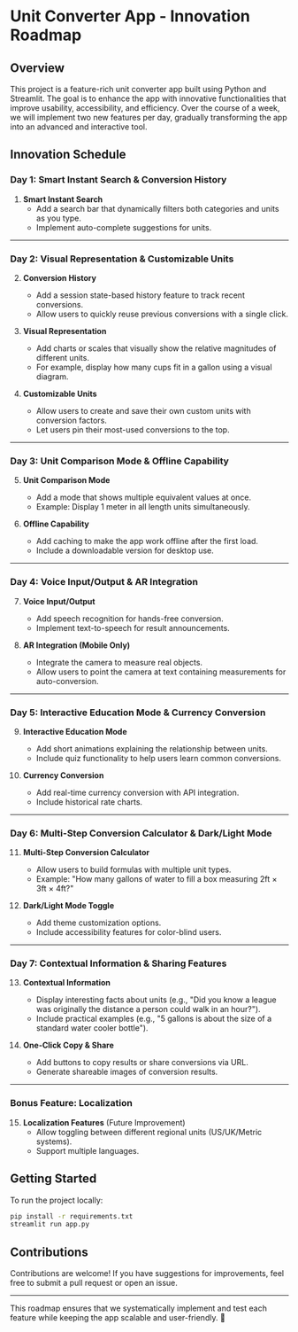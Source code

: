 # Unit Converter App - Innovation Roadmap

## Overview
This project is a feature-rich unit converter app built using Python and Streamlit. The goal is to enhance the app with innovative functionalities that improve usability, accessibility, and efficiency. Over the course of a week, we will implement two new features per day, gradually transforming the app into an advanced and interactive tool.

## Innovation Schedule

### **Day 1: Smart Instant Search & Conversion History**
1. **Smart Instant Search**
   - Add a search bar that dynamically filters both categories and units as you type.
   - Implement auto-complete suggestions for units.
---

### **Day 2: Visual Representation & Customizable Units**
2. **Conversion History**
   - Add a session state-based history feature to track recent conversions.
   - Allow users to quickly reuse previous conversions with a single click.
     
3. **Visual Representation**
   - Add charts or scales that visually show the relative magnitudes of different units.
   - For example, display how many cups fit in a gallon using a visual diagram.

4. **Customizable Units**
   - Allow users to create and save their own custom units with conversion factors.
   - Let users pin their most-used conversions to the top.

---

### **Day 3: Unit Comparison Mode & Offline Capability**
5. **Unit Comparison Mode**
   - Add a mode that shows multiple equivalent values at once.
   - Example: Display 1 meter in all length units simultaneously.

6. **Offline Capability**
   - Add caching to make the app work offline after the first load.
   - Include a downloadable version for desktop use.

---

### **Day 4: Voice Input/Output & AR Integration**
7. **Voice Input/Output**
   - Add speech recognition for hands-free conversion.
   - Implement text-to-speech for result announcements.

8. **AR Integration (Mobile Only)**
   - Integrate the camera to measure real objects.
   - Allow users to point the camera at text containing measurements for auto-conversion.

---

### **Day 5: Interactive Education Mode & Currency Conversion**
9. **Interactive Education Mode**
   - Add short animations explaining the relationship between units.
   - Include quiz functionality to help users learn common conversions.

10. **Currency Conversion**
    - Add real-time currency conversion with API integration.
    - Include historical rate charts.

---

### **Day 6: Multi-Step Conversion Calculator & Dark/Light Mode**
11. **Multi-Step Conversion Calculator**
    - Allow users to build formulas with multiple unit types.
    - Example: "How many gallons of water to fill a box measuring 2ft × 3ft × 4ft?"

12. **Dark/Light Mode Toggle**
    - Add theme customization options.
    - Include accessibility features for color-blind users.

---

### **Day 7: Contextual Information & Sharing Features**
13. **Contextual Information**
    - Display interesting facts about units (e.g., "Did you know a league was originally the distance a person could walk in an hour?").
    - Include practical examples (e.g., "5 gallons is about the size of a standard water cooler bottle").

14. **One-Click Copy & Share**
    - Add buttons to copy results or share conversions via URL.
    - Generate shareable images of conversion results.

---

### **Bonus Feature: Localization**
15. **Localization Features** (Future Improvement)
    - Allow toggling between different regional units (US/UK/Metric systems).
    - Support multiple languages.

## Getting Started
To run the project locally:
```sh
pip install -r requirements.txt
streamlit run app.py
```

## Contributions
Contributions are welcome! If you have suggestions for improvements, feel free to submit a pull request or open an issue.

---

This roadmap ensures that we systematically implement and test each feature while keeping the app scalable and user-friendly. 🚀


